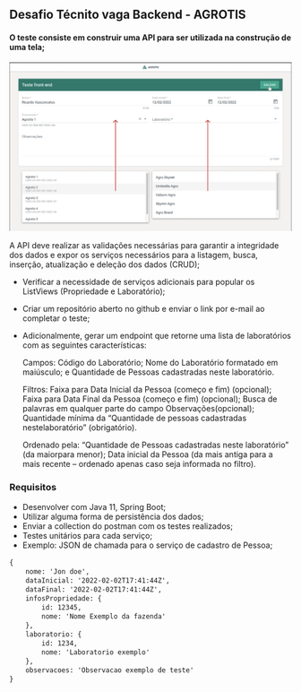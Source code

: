 ## Desafio Técnito vaga Backend - AGROTIS

#### O teste consiste em construir uma API para ser utilizada na construção de uma tela;

<img src="https://github.com/EduardoPrando/AGROTIS-Backend_desafio_tec/blob/main/external/teste.png" width="auto">

A API deve realizar as validações necessárias para garantir a integridade dos
dados e expor os serviços necessários para a listagem, busca, inserção,
atualização e deleção dos dados (CRUD);

- Verificar a necessidade de serviços adicionais para popular os ListViews
(Propriedade e Laboratório);

- Criar um repositório aberto no github e enviar o link por e-mail ao completar o
teste;

- Adicionalmente, gerar um endpoint que retorne uma lista de laboratórios com as
seguintes características:


    Campos:
        Código do Laboratório;
        Nome do Laboratório formatado em maiúsculo; e
        Quantidade de Pessoas cadastradas neste laboratório.

    Filtros:
        Faixa para Data Inicial da Pessoa (começo e fim) (opcional);
        Faixa para Data Final da Pessoa (começo e fim) (opcional);
        Busca de palavras em qualquer parte do campo Observações(opcional);
        Quantidade mínima da “Quantidade de pessoas cadastradas nestelaboratório” (obrigatório).
    
    Ordenado pela:
        “Quantidade de Pessoas cadastradas neste laboratório” (da maiorpara menor);
        Data inicial da Pessoa (da mais antiga para a mais recente – ordenado apenas caso seja informada no filtro).


### Requisitos
- Desenvolver com Java 11, Spring Boot;
- Utilizar alguma forma de persistência dos dados;
- Enviar a collection do postman com os testes realizados;
- Testes unitários para cada serviço;
- Exemplo: JSON de chamada para o serviço de cadastro de Pessoa;

````
{
    nome: 'Jon doe',
    dataInicial: '2022-02-02T17:41:44Z',
    dataFinal: '2022-02-02T17:41:44Z',
    infosPropriedade: {
        id: 12345,
        nome: 'Nome Exemplo da fazenda'
    },
    laboratorio: {
        id: 1234,
        nome: 'Laboratorio exemplo'
    },
    observacoes: 'Observacao exemplo de teste'
}
````


